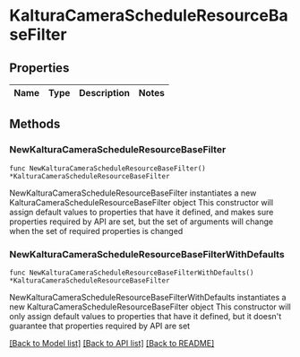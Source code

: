 # KalturaCameraScheduleResourceBaseFilter

## Properties

Name | Type | Description | Notes
------------ | ------------- | ------------- | -------------

## Methods

### NewKalturaCameraScheduleResourceBaseFilter

`func NewKalturaCameraScheduleResourceBaseFilter() *KalturaCameraScheduleResourceBaseFilter`

NewKalturaCameraScheduleResourceBaseFilter instantiates a new KalturaCameraScheduleResourceBaseFilter object
This constructor will assign default values to properties that have it defined,
and makes sure properties required by API are set, but the set of arguments
will change when the set of required properties is changed

### NewKalturaCameraScheduleResourceBaseFilterWithDefaults

`func NewKalturaCameraScheduleResourceBaseFilterWithDefaults() *KalturaCameraScheduleResourceBaseFilter`

NewKalturaCameraScheduleResourceBaseFilterWithDefaults instantiates a new KalturaCameraScheduleResourceBaseFilter object
This constructor will only assign default values to properties that have it defined,
but it doesn't guarantee that properties required by API are set


[[Back to Model list]](../README.md#documentation-for-models) [[Back to API list]](../README.md#documentation-for-api-endpoints) [[Back to README]](../README.md)


